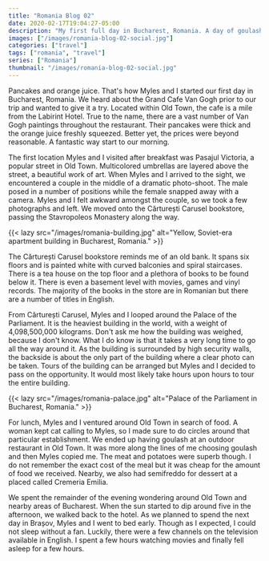 ```yaml
---
title: "Romania Blog 02"
date: 2020-02-17T19:04:27-05:00
description: "My first full day in Bucharest, Romania. A day of goulash, walking and more walking."
images: ["/images/romania-blog-02-social.jpg"]
categories: ["travel"]
tags: ["romania", "travel"]
series: ["Romania"]
thumbnail: "/images/romania-blog-02-social.jpg"
---
```


Pancakes and orange juice. That's how Myles and I started our first day in Bucharest, Romania. We heard about the Grand Cafe Van Gogh prior to our trip and wanted to give it a try. Located within Old Town, the cafe is a mile from the Labirint Hotel. True to the name, there are a vast number of Van Gogh paintings throughout the restaurant. Their pancakes were thick and the orange juice freshly squeezed. Better yet, the prices were beyond reasonable. A fantastic way start to our morning.

The first location Myles and I visited after breakfast was Pasajul Victoria, a popular street in Old Town. Multicolored umbrellas are layered above the street, a beautiful work of art. When Myles and I arrived to the sight, we encountered a couple in the middle of a dramatic photo-shoot. The male posed in a number of positions while the female snapped away with a camera. Myles and I felt awkward amongst the couple, so we took a few photographs and left. We moved onto the Cărturești Carusel bookstore, passing the Stavropoleos Monastery along the way.

{{< lazy src="/images/romania-building.jpg" alt="Yellow, Soviet-era apartment building in Bucharest, Romania." >}}

The Cărturești Carusel bookstore reminds me of an old bank. It spans six floors and is painted white with curved balconies and spiral staircases. There is a tea house on the top floor and a plethora of books to be found below it. There is even a basement level with movies, games and vinyl records. The majority of the books in the store are in Romanian but there are a number of titles in English.

From Cărturești Carusel, Myles and I looped around the Palace of the Parliament. It is the heaviest building in the world, with a weight of 4,098,500,000 kilograms. Don't ask me how the building was weighed, because I don't know. What I do know is that it takes a very long time to go all the way around it. As the building is surrounded by high security walls, the backside is about the only part of the building where a clear photo can be taken. Tours of the building can be arranged but Myles and I decided to pass on the opportunity. It would most likely take hours upon hours to tour the entire building.

{{< lazy src="/images/romania-palace.jpg" alt="Palace of the Parliament in Bucharest, Romania." >}}

For lunch, Myles and I ventured around Old Town in search of food. A woman kept cat calling to Myles, so I made sure to do circles around that particular establishment. We ended up having goulash at an outdoor restaurant in Old Town. It was more along the lines of me choosing goulash and then Myles copied me. The meat and potatoes were superb though. I do not remember the exact cost of the meal but it was cheap for the amount of food we received. Nearby, we also had semifreddo for dessert at a placed called Cremeria Emilia.

We spent the remainder of the evening wondering around Old Town and nearby areas of Bucharest. When the sun started to dip around five in the afternoon, we walked back to the hotel. As we planned to spend the next day in Brașov, Myles and I went to bed early. Though as I expected, I could not sleep without a fan. Luckily, there were a few channels on the television available in English. I spent a few hours watching movies and finally fell asleep for a few hours.
